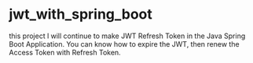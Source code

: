 # jwt_with_spring_boot
this project l will continue to make JWT Refresh Token in the Java Spring Boot Application. You can know how to expire the JWT, then renew the Access Token with Refresh Token.

